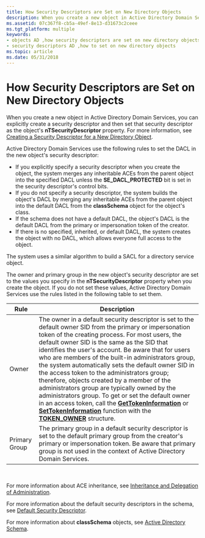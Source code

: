 ```yaml
---
title: How Security Descriptors are Set on New Directory Objects
description: When you create a new object in Active Directory Domain Services, you can explicitly create a security descriptor and then set that security descriptor as the object's nTSecurityDescriptor property.
ms.assetid: 07c367f8-cb5a-49ef-8e13-d31673c2ceee
ms.tgt_platform: multiple
keywords:
- objects AD ,how security descriptors are set on new directory objects
- security descriptors AD ,how to set on new directory objects
ms.topic: article
ms.date: 05/31/2018
---
```


# How Security Descriptors are Set on New Directory Objects

When you create a new object in Active Directory Domain Services, you can explicitly create a security descriptor and then set that security descriptor as the object's **nTSecurityDescriptor** property. For more information, see [Creating a Security Descriptor for a New Directory Object](creating-a-security-descriptor-for-a-new-directory-object.md).

Active Directory Domain Services use the following rules to set the DACL in the new object's security descriptor:

-   If you explicitly specify a security descriptor when you create the object, the system merges any inheritable ACEs from the parent object into the specified DACL unless the **SE\_DACL\_PROTECTED** bit is set in the security descriptor's control bits.
-   If you do not specify a security descriptor, the system builds the object's DACL by merging any inheritable ACEs from the parent object into the default DACL from the **classSchema** object for the object's class.
-   If the schema does not have a default DACL, the object's DACL is the default DACL from the primary or impersonation token of the creator.
-   If there is no specified, inherited, or default DACL, the system creates the object with no DACL, which allows everyone full access to the object.

The system uses a similar algorithm to build a SACL for a directory service object.

The owner and primary group in the new object's security descriptor are set to the values you specify in the **nTSecurityDescriptor** property when you create the object. If you do not set these values, Active Directory Domain Services use the rules listed in the following table to set them.



| Rule          | Description                                                                                                                                                                                                                                                                                                                                                                                                                                                                                                                                                                                                                                                                                                                                                                                               |
|---------------|-----------------------------------------------------------------------------------------------------------------------------------------------------------------------------------------------------------------------------------------------------------------------------------------------------------------------------------------------------------------------------------------------------------------------------------------------------------------------------------------------------------------------------------------------------------------------------------------------------------------------------------------------------------------------------------------------------------------------------------------------------------------------------------------------------------|
| Owner         | The owner in a default security descriptor is set to the default owner SID from the primary or impersonation token of the creating process. For most users, the default owner SID is the same as the SID that identifies the user's account. Be aware that for users who are members of the built-in administrators group, the system automatically sets the default owner SID in the access token to the administrators group; therefore, objects created by a member of the administrators group are typically owned by the administrators group. To get or set the default owner in an access token, call the [**GetTokenInformation**](/windows/desktop/api/securitybaseapi/nf-securitybaseapi-gettokeninformation) or [**SetTokenInformation**](/windows/desktop/api/securitybaseapi/nf-securitybaseapi-settokeninformation) function with the [**TOKEN\_OWNER**](/windows/desktop/api/winnt/ns-winnt-token_owner) structure. |
| Primary Group | The primary group in a default security descriptor is set to the default primary group from the creator's primary or impersonation token. Be aware that primary group is not used in the context of Active Directory Domain Services.                                                                                                                                                                                                                                                                                                                                                                                                                                                                                                                                                                     |



 

For more information about ACE inheritance, see [Inheritance and Delegation of Administration](inheritance-and-delegation-of-administration.md).

For more information about the default security descriptors in the schema, see [Default Security Descriptor](default-security-descriptor.md).

For more information about **classSchema** objects, see [Active Directory Schema](active-directory-schema.md).

 

 
